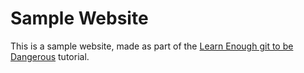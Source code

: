 # Sample Website

This is a sample website, made as part of the [Learn Enough git to be Dangerous](https://learnenough.com/git-tutorial/) tutorial.


